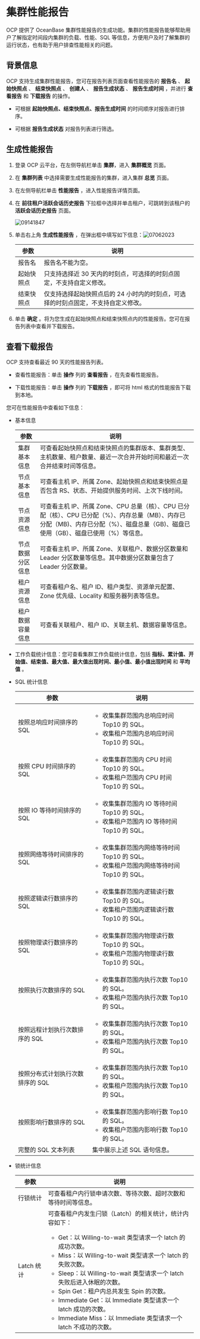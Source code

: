 集群性能报告
===========================

OCP 提供了 OceanBase 集群性能报告的生成功能。集群的性能报告能够帮助用户了解指定时间段内集群的负载、性能、SQL 等信息，方便用户及时了解集群的运行状态，也有助于用户排查性能相关的问题。

背景信息
-------------------------

OCP 支持生成集群性能报告，您可在报告列表页面查看性能报告的 **报告名** 、 **起始快照点** 、 **结束快照点** 、 **创建人** 、 **报告生成状态** 、 **报告生成时间** ，并进行 **查看报告** 和 **下载报告** 的操作。

* 可根据 **起始快照点、结束快照点、报告生成时间** 的时间顺序对报告进行排序。

* 可根据 **报告生成状态** 对报告列表进行筛选。

生成性能报告
---------------------------

1. 登录 OCP 云平台，在左侧导航栏单击 **集群**，进入 **集群概览** 页面。

2. 在 **集群列表** 中选择需要生成性能报告的集群，进入集群 **总览** 页面。

3. 在左侧导航栏单击 **性能报告** ，进入性能报告详情页面。

4. 在 **前往租户活跃会话历史报告** 下拉框中选择并单击租户，可跳转到该租户的 **活跃会话历史报告** 页面。

   ![09141847](https://help-static-aliyun-doc.aliyuncs.com/assets/img/zh-CN/4879591361/p326763.png)

5. 单击右上角 **生成性能报告** ，在弹出框中填写如下信息：![07062023](https://help-static-aliyun-doc.aliyuncs.com/assets/img/zh-CN/9345265261/p292019.png)

   |  参数   |                     说明                      |
   |-------|---------------------------------------------|
   | 报告名   | 报告名不能为空。                                    |
   | 起始快照点 | 只支持选择近 30 天内的时刻点，可选择的时刻点固定，不支持自定义修改。        |
   | 结束快照点 | 仅支持选择起始快照点后的 24 小时内的时刻点，可选择的时刻点固定，不支持自定义修改。 |

6. 单击 **确定** 。将为您生成在起始快照点和结束快照点内的性能报告。您可在报告列表中查看并下载报告。

查看下载报告
---------------------------

OCP 支持查看最近 90 天的性能报告列表。

* 查看性能报告：单击 **操作** 列的 **查看报告** ，在先查看性能报告。

* 下载性能报告：单击 **操作** 列的 **下载报告** ，即可将 html 格式的性能报告下载到本地。

您可在性能报告中查看如下信息：

* 基本信息

  |    参数    |                                                      说明                                                      |
  |----------|--------------------------------------------------------------------------------------------------------------|
  | 集群基本信息   | 可查看起始快照点和结束快照点的集群版本、集群类型、主机数量、租户数量、最近一次合并开始时间和最近一次合并结束时间等信息。                                                 |
  | 节点基本信息   | 可查看主机 IP、所属 Zone、起始快照点和结束快照点是否包含 RS、状态、开始提供服务时间、上次下线时间。                                                      |
  | 节点资源信息   | 可查看主机 IP、所属 Zone、CPU 总量（核）、CPU 已分配（核）、CPU 已分配（%）、内存总量（MB）、内存已分配（MB)、内存已分配（%）、磁盘总量（GB)、磁盘已使用（GB）、磁盘已使用（%）等信息。 |
  | 节点数据分区信息 | 可查看主机 IP、所属 Zone、关联租户、数据分区数量和 Leader 分区数量等信息。其中数据分区数量包含了 Leader 分区数量。                                        |
  | 租户资源信息   | 可查看租户名、租户 ID、租户类型、资源单元配置、Zone 优先级、Locality 和服务器列表等信息。                                                        |
  | 租户数据容量信息 | 可查看关联租户、租户 ID、关联主机、数据容量等信息。                                                                                  |

* 工作负载统计信息：您可查看集群工作负载统计信息，包括 **指标、累计值、开始值、结束值、最大值、最大值出现时间、最小值、最小值出现时间** 和 **平均值** 。

* SQL 统计信息

  | 参数                             | 说明                                                         |
  | -------------------------------- | ------------------------------------------------------------ |
  | 按照总响应时间排序的 SQL         | <ul><li>收集集群范围内总响应时间 Top10 的 SQL。</li><li> 收集租户范围内总响应时间 Top10 的 SQL。</li></ul> |
  | 按照 CPU 时间排序的 SQL          | <ul><li>收集集群范围内 CPU 时间 Top10 的 SQL。</li><li>收集租户范围内 CPU 时间 Top10 的 SQL。</li></ul> |
  | 按照 IO 等待时间排序的 SQL       | <ul><li>收集集群范围内 IO 等待时间 Top10 的 SQL。</li><li> 收集租户范围内 IO 等待时间 Top10 的 SQL。</li></ul> |
  | 按照网络等待时间排序的 SQL       | <ul><li>收集集群范围内网络等待时间 Top10 的 SQL。</li><li> 收集租户范围内网络等待时间 Top10 的 SQL。</li></ul> |
  | 按照逻辑读行数排序的 SQL         |<ul><li>收集集群范围内逻辑读行数 Top10 的 SQL。</li><li>收集租户范围内逻辑读行数 Top10 的 SQL。 </li></ul>|
  | 按照物理读行数排序的 SQL         | <ul><li>收集集群范围内物理读行数 Top10 的 SQL。</li><li> 收集租户范围内物理读行数 Top10 的 SQL。 </li></ul>|
  | 按照执行次数排序的 SQL           | <ul><li>收集集群范围内执行次数 Top10 的 SQL。</li><li> 收集租户范围内执行次数 Top10 的 SQL。 </li></ul>|
  | 按照远程计划执行次数排序的 SQL   |<ul><li>收集集群范围内执行次数 Top10 的 SQL。</li><li> 收集租户范围内执行次数 Top10 的 SQL。</li></ul> |
  | 按照分布式计划执行次数排序的 SQL | <ul><li>收集集群范围内执行次数 Top10 的 SQL。</li><li> 收集租户范围内执行次数 Top10 的 SQL。</li></ul> |
  | 按照影响行数排序的 SQL           | <ul><li>收集集群范围内影响行数 Top10 的 SQL。</li><li> 收集租户范围内影响行数 Top10 的 SQL。</li></ul> |
  | 完整的 SQL 文本列表              | 集中展示上述 SQL 语句信息。                                  |

* 锁统计信息

  |    参数    |                                                                                                                                                                                                                                                                               说明                                                                                                                                                                                                                                                                               |
  |----------|----------------------------------------------------------------------------------------------------------------------------------------------------------------------------------------------------------------------------------------------------------------------------------------------------------------------------------------------------------------------------------------------------------------------------------------------------------------------------------------------------------------------------------------------------------------|
  | 行锁统计     | 可查看租户内行锁申请次数、等待次数、超时次数和等待时间等信息。                                                                                                                                                                                                                                                                                                                                                                                                                                                                                                                                |
  | Latch 统计 | 可查看租户内发生闩锁（Latch）的相关统计，统计内容如下：  <ul><li>Get：以 Willing-to-wait 类型请求一个 latch 的成功次数。</li><li> Miss：以 Willing-to-wait 类型请求一个 latch 的失败次数。   </li><li>Sleep：以 Willing-to-wait 类型请求一个 latch 失败后进入休眠的次数。</li><li> Spin Get：租户内总共发生 Spin 的次数。   </li><li>Immediate Get：以 Immediate 类型请求一个 latch 成功的次数。</li><li> Immediate Miss：以 Immediate 类型请求一个 latch 不成功的次数。    |
